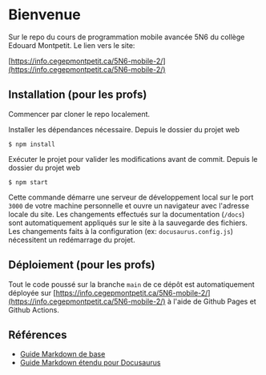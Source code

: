 # Bienvenue

Sur le repo du cours de programmation mobile avancée 5N6 du collège Edouard Montpetit. Le lien vers le site:

[https://info.cegepmontpetit.ca/5N6-mobile-2/](https://info.cegepmontpetit.ca/5N6-mobile-2/)


## Installation (pour les profs)

Commencer par cloner le repo localement. 

Installer les dépendances nécessaire. Depuis le dossier du projet web
```
$ npm install
```

Exécuter le projet pour valider les modifications avant de commit. Depuis le dossier du projet web
```
$ npm start
```

Cette commande démarre une serveur de développement local sur le port `3000` de votre machine personnelle et ouvre un navigateur avec l'adresse locale du site. Les changements effectués sur la documentation (`/docs`) sont automatiquement appliqués sur le site à la sauvegarde des fichiers. Les changements faits à la configuration (ex: `docusaurus.config.js`) nécessitent un redémarrage du projet.

## Déploiement (pour les profs)

Tout le code poussé sur la branche `main` de ce dépôt est automatiquement déployée sur [https://info.cegepmontpetit.ca/5N6-mobile-2/](https://info.cegepmontpetit.ca/5N6-mobile-2/) à l'aide de Github Pages et Github Actions.

## Références

- [Guide Markdown de base](https://www.markdownguide.org/getting-started/)
- [Guide Markdown étendu pour Docusaurus](https://docusaurus.io/fr/docs/markdown-features)
